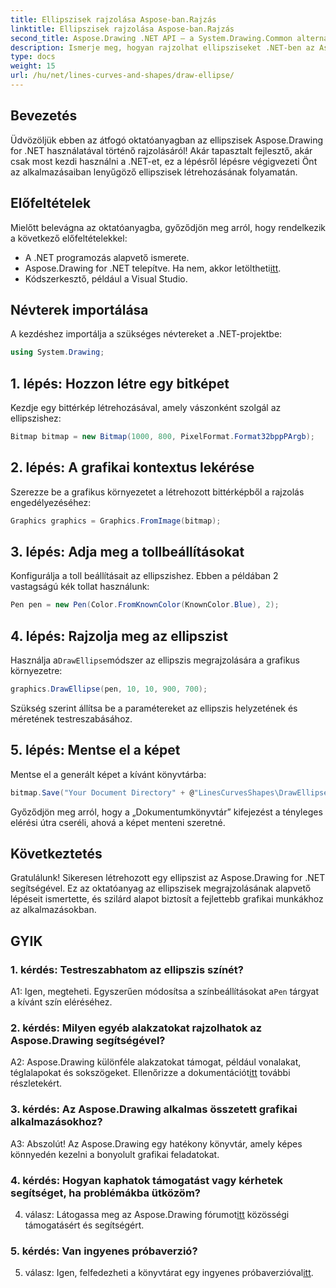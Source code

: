 ```yaml
---
title: Ellipszisek rajzolása Aspose-ban.Rajzás
linktitle: Ellipszisek rajzolása Aspose-ban.Rajzás
second_title: Aspose.Drawing .NET API – a System.Drawing.Common alternatívája
description: Ismerje meg, hogyan rajzolhat ellipsziseket .NET-ben az Aspose.Drawing segítségével. Kövesse ezt a lépésről lépésre bemutató oktatóanyagot a lenyűgöző grafika könnyű elkészítéséhez.
type: docs
weight: 15
url: /hu/net/lines-curves-and-shapes/draw-ellipse/
---
```

## Bevezetés

Üdvözöljük ebben az átfogó oktatóanyagban az ellipszisek Aspose.Drawing for .NET használatával történő rajzolásáról! Akár tapasztalt fejlesztő, akár csak most kezdi használni a .NET-et, ez a lépésről lépésre végigvezeti Önt az alkalmazásaiban lenyűgöző ellipszisek létrehozásának folyamatán.

## Előfeltételek

Mielőtt belevágna az oktatóanyagba, győződjön meg arról, hogy rendelkezik a következő előfeltételekkel:

- A .NET programozás alapvető ismerete.
-  Aspose.Drawing for .NET telepítve. Ha nem, akkor letöltheti[itt](https://releases.aspose.com/drawing/net/).
- Kódszerkesztő, például a Visual Studio.

## Névterek importálása

A kezdéshez importálja a szükséges névtereket a .NET-projektbe:

```csharp
using System.Drawing;
```

## 1. lépés: Hozzon létre egy bitképet

Kezdje egy bittérkép létrehozásával, amely vászonként szolgál az ellipszishez:

```csharp
Bitmap bitmap = new Bitmap(1000, 800, PixelFormat.Format32bppPArgb);
```

## 2. lépés: A grafikai kontextus lekérése

Szerezze be a grafikus környezetet a létrehozott bittérképből a rajzolás engedélyezéséhez:

```csharp
Graphics graphics = Graphics.FromImage(bitmap);
```

## 3. lépés: Adja meg a tollbeállításokat

Konfigurálja a toll beállításait az ellipszishez. Ebben a példában 2 vastagságú kék tollat használunk:

```csharp
Pen pen = new Pen(Color.FromKnownColor(KnownColor.Blue), 2);
```

## 4. lépés: Rajzolja meg az ellipszist

 Használja a`DrawEllipse`módszer az ellipszis megrajzolására a grafikus környezetre:

```csharp
graphics.DrawEllipse(pen, 10, 10, 900, 700);
```

Szükség szerint állítsa be a paramétereket az ellipszis helyzetének és méretének testreszabásához.

## 5. lépés: Mentse el a képet

Mentse el a generált képet a kívánt könyvtárba:

```csharp
bitmap.Save("Your Document Directory" + @"LinesCurvesShapes\DrawEllipse_out.png");
```

Győződjön meg arról, hogy a „Dokumentumkönyvtár” kifejezést a tényleges elérési útra cseréli, ahová a képet menteni szeretné.

## Következtetés

Gratulálunk! Sikeresen létrehozott egy ellipszist az Aspose.Drawing for .NET segítségével. Ez az oktatóanyag az ellipszisek megrajzolásának alapvető lépéseit ismertette, és szilárd alapot biztosít a fejlettebb grafikai munkákhoz az alkalmazásokban.

## GYIK

### 1. kérdés: Testreszabhatom az ellipszis színét?

 A1: Igen, megteheti. Egyszerűen módosítsa a színbeállításokat a`Pen` tárgyat a kívánt szín eléréséhez.

### 2. kérdés: Milyen egyéb alakzatokat rajzolhatok az Aspose.Drawing segítségével?

 A2: Aspose.Drawing különféle alakzatokat támogat, például vonalakat, téglalapokat és sokszögeket. Ellenőrizze a dokumentációt[itt](https://reference.aspose.com/drawing/net/) további részletekért.

### 3. kérdés: Az Aspose.Drawing alkalmas összetett grafikai alkalmazásokhoz?

A3: Abszolút! Az Aspose.Drawing egy hatékony könyvtár, amely képes könnyedén kezelni a bonyolult grafikai feladatokat.

### 4. kérdés: Hogyan kaphatok támogatást vagy kérhetek segítséget, ha problémákba ütközöm?

 4. válasz: Látogassa meg az Aspose.Drawing fórumot[itt](https://forum.aspose.com/c/diagram/17) közösségi támogatásért és segítségért.

### 5. kérdés: Van ingyenes próbaverzió?

 5. válasz: Igen, felfedezheti a könyvtárat egy ingyenes próbaverzióval[itt](https://releases.aspose.com/).